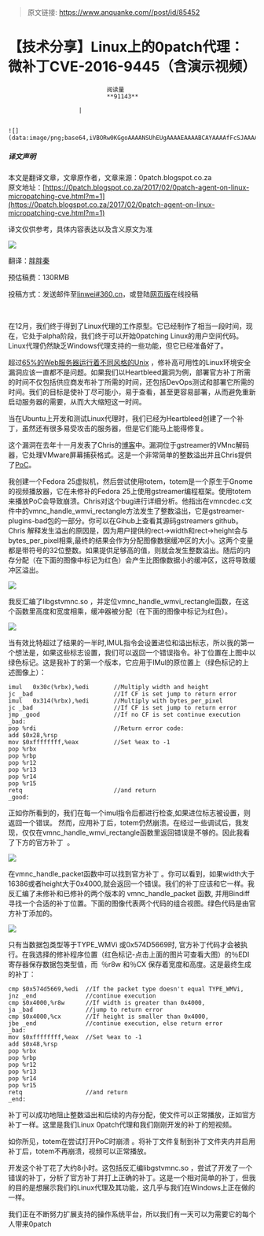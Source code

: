 > 原文链接: https://www.anquanke.com//post/id/85452 


# 【技术分享】Linux上的0patch代理：微补丁CVE-2016-9445（含演示视频）


                                阅读量   
                                **91143**
                            
                        |
                        
                                                                                                                                    ![](data:image/png;base64,iVBORw0KGgoAAAANSUhEUgAAAAEAAAABCAYAAAAfFcSJAAAAAXNSR0IArs4c6QAAAARnQU1BAACxjwv8YQUAAAAJcEhZcwAADsQAAA7EAZUrDhsAAAANSURBVBhXYzh8+PB/AAffA0nNPuCLAAAAAElFTkSuQmCC)
                                                                                            



##### 译文声明

本文是翻译文章，文章原作者，文章来源：0patch.blogspot.co.za
                                <br>原文地址：[https://0patch.blogspot.co.za/2017/02/0patch-agent-on-linux-micropatching-cve.html?m=1](https://0patch.blogspot.co.za/2017/02/0patch-agent-on-linux-micropatching-cve.html?m=1)

译文仅供参考，具体内容表达以及含义原文为准

[![](https://p1.ssl.qhimg.com/t01214667606643918e.png)](https://p1.ssl.qhimg.com/t01214667606643918e.png)



翻译：[胖胖秦](http://bobao.360.cn/member/contribute?uid=353915284)

预估稿费：130RMB

投稿方式：发送邮件至[linwei#360.cn](mailto:linwei@360.cn)，或登陆[网页版](http://bobao.360.cn/contribute/index)在线投稿

<br>

在12月，我们终于得到了Linux代理的工作原型。它已经制作了相当一段时间，现在，它处于alpha阶段，我们终于可以开始0patching Linux的用户空间代码。Linux代理仍然缺乏Windows代理支持的一些功能，但它已经准备好了。

超过[65%的Web服务器运行着不同风格的Unix](https://w3techs.com/technologies/overview/operating_system/all) ，修补高可用性的Linux环境安全漏洞应该一直都不是问题。如果我们以Heartbleed漏洞为例，部署官方补丁所需的时间不仅包括供应商发布补丁所需的时间，还包括DevOps测试和部署它所需的时间。我们的目标是使补丁尽可能小，易于查看，甚至更容易部署，从而避免重新启动服务器的需要，从而大大缩短这一时间。 

当在Ubuntu上开发和测试Linux代理时，我们已经为Heartbleed创建了一个补丁，虽然还有很多易受攻击的服务器，但是它们能马上能得修复。

这个漏洞在去年十一月发表了Chris的[博客](http://scarybeastsecurity.blogspot.si/2016/11/0day-poc-risky-design-decisions-in.html)中。漏洞位于gstreamer的VMnc解码器，它处理VMware屏幕捕获格式。这是一个非常简单的整数溢出并且Chris提供了[PoC](https://security.appspot.com/security/vmnc/vmnc_width_height_int_oflow.avi)。

我创建一个Fedora 25虚拟机，然后尝试使用totem，totem是一个原生于Gnome的视频播放器，它在未修补的Fedora 25上使用gstreamer编程框架。使用totem来播放PoC会导致崩溃。Chris对这个bug进行详细分析。他指出在vmncdec.c文件中的vmnc_handle_wmvi_rectangle方法发生了整数溢出，它是gstreamer-plugins-bad包的一部分。你可以在Gihub上查看其源码gstreamers github。Chris 解释发生溢出的原因是，因为用户提供的rect-&gt;width和rect-&gt;height会与bytes_per_pixel相乘,最终的结果会作为分配图像数据缓冲区的大小。这两个变量都是带符号的32位整数。如果提供足够高的值，则就会发生整数溢出。随后的内存分配（在下面的图像中标记为红色）会产生比图像数据小的缓冲区，这将导致缓冲区溢出。

[![](https://p4.ssl.qhimg.com/t017789c3d26cb80c09.png)](https://p4.ssl.qhimg.com/t017789c3d26cb80c09.png)

我反汇编了libgstvmnc.so ，并定位vmnc_handle_wmvi_rectangle函数，在这个函数里高度和宽度相乘，缓冲器被分配（在下面的图像中标记为红色）。

[![](https://p0.ssl.qhimg.com/t011dec0475679cc292.png)](https://p0.ssl.qhimg.com/t011dec0475679cc292.png)

当有效比特超过了结果的一半时,IMUL指令会设置进位和溢出标志，所以我的第一个想法是，如果这些标志设置，我们可以返回一个错误指令。补丁位置在上图中以绿色标记。这是我补丁的第一个版本，它应用于IMul的原位置上（绿色标记的上述图像上）：



```
imul   0x30c(%rbx),%edi       //Multiply width and height
jc _bad                       //If CF is set jump to return error
imul   0x314(%rbx),%edi       //Multiply with bytes_per_pixel
jc _bad                       //If CF is set jump to return error
jmp _good                     //If no CF is set continue execution
_bad:
pop %rdi                      //Return error code:
add $0x28,%rsp
mov $0xffffffff,%eax          //Set %eax to -1
pop %rbx
pop %rbp
pop %r12
pop %r13
pop %r14
pop %r15
retq                          //and return
_good:
```

正如你所看到的，我们在每一个imul指令后都进行检查,如果进位标志被设置，则返回一个错误。 然而，应用补丁后，totem仍然崩溃。在经过一些调试后，我发现，仅仅在vmnc_handle_wmvi_rectangle函数里返回错误是不够的。因此我看了下方的官方补丁  。

[![](https://p5.ssl.qhimg.com/t012a3a271c9a2b2729.png)](https://p5.ssl.qhimg.com/t012a3a271c9a2b2729.png)

在vmnc_handle_packet函数中可以找到官方补丁 。你可以看到，如果width大于16386或者height大于0x4000,就会返回一个错误。我们的补丁应该和它一样。我反汇编了未修补和已修补的两个版本的 vmnc_handle_packet 函数, 并用Bindiff寻找一个合适的补丁位置。下面的图像代表两个代码的组合视图。绿色代码是由官方补丁添加的。

[![](https://p0.ssl.qhimg.com/t016b10d032ba16f2e8.png)](https://p0.ssl.qhimg.com/t016b10d032ba16f2e8.png)

只有当数据包类型等于TYPE_WMVi 或0x574D5669时, 官方补丁代码才会被执行。在我选择的修补程序位置（红色标记-点击上面的图片可查看大图）的％EDI 寄存器保存数据包类型值，而  ％r8w 和％CX 保存着宽度和高度。这是最终生成的补丁：



```
cmp $0x574d5669,%edi  //If the packet type doesn't equal TYPE_WMVi,
jnz _end              //continue execution
cmp $0x4000,%r8w      //If width is greater than 0x4000,
ja _bad               //jump to return error
cmp $0x4000,%cx       //If height is smaller than 0x4000,
jbe _end              //continue execution, else return error
_bad:
mov $0xffffffff,%eax  //Set %eax to -1
add $0x48,%rsp
pop %rbx
pop %rbp
pop %r12
pop %r13
pop %r14
pop %r15
retq                  //and return
_end:
```

补丁可以成功地阻止整数溢出和后续的内存分配，使文件可以正常播放，正如官方补丁一样。这里是我们Linux 0patch代理和我们刚刚开发的补丁的短视频。



如你所见，totem在尝试打开PoC时崩溃 。将补丁文件复制到补丁文件夹内并启用补丁后，totem不再崩溃，视频可以正常播放。

开发这个补丁花了大约8小时。这包括反汇编libgstvmnc.so ，尝试了开发了一个错误的补丁，分析了官方补丁并打上正确的补丁。这是一个相对简单的补丁，但我的目的是想展示我们的Linux代理及其功能，这几乎与我们在Windows上正在做的一样。

我们正在不断努力扩展支持的操作系统平台，所以我们有一天可以为需要它的每个人带来0patch
